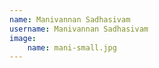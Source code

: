 ```yaml
---
name: Manivannan Sadhasivam
username: Manivannan Sadhasivam
image: 
    name: mani-small.jpg
---
```

